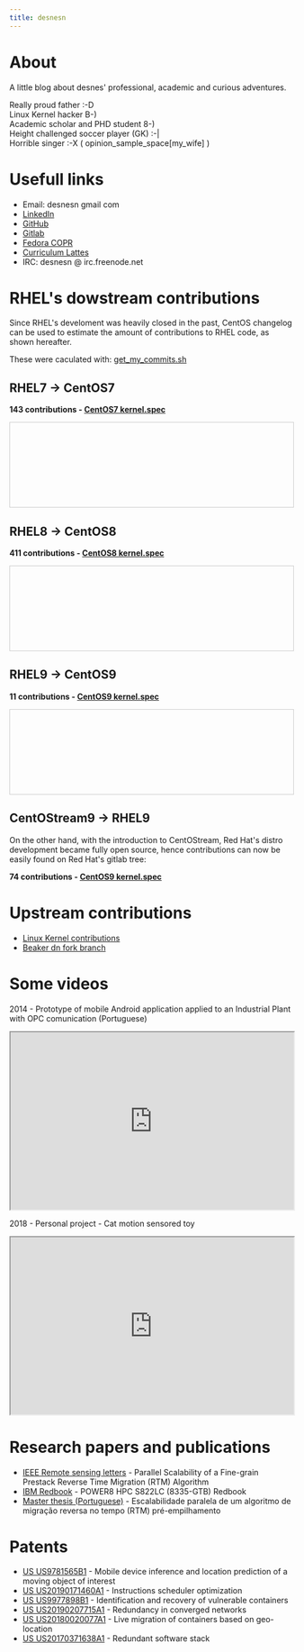 ```yaml
---
title: desnesn
---
```


<style>
.scrollBox {
        height:150px;
        width:100%;
        border:1px solid #ccc;
        font:16px/26px Georgia, Garamond, Serif;
	display: flex;
}
</style>

<h1 style="width:100%">About</h1>
A little blog about desnes' professional, academic and curious adventures.

<p style="width:100%;text-align: justify;text-justify: inter-word;">Really proud father :-D<br>Linux Kernel hacker B-)<br>Academic scholar and PHD student 8-)<br>Height challenged soccer player (GK) :-|<br>Horrible singer :-X ( opinion_sample_space[my_wife] )</p>

<h1>Usefull links</h1>
<ul>
<!--<li><a href="{{ site.baseurl }}/contributions">Open Source Contributions</a></li>-->
	<li>Email: desnesn gmail com</li>
	<li><a href="https://www.linkedin.com/in/desnesn/" target="_blank">LinkedIn</a></li>
	<li><a href="https://github.com/desnesn/" target="_blank">GitHub</a></li>
	<li><a href="https://gitlab.com/desnesn" target="_blank">Gitlab</a></li>
	<li><a href="https://copr.fedorainfracloud.org/coprs/desnesn/beaker.dn/" target="_blank">Fedora COPR</a></li>
	<li><a href="https://buscatextual.cnpq.br/buscatextual/visualizacv.do?id=K4454324Z2&tokenCaptchar=03ANYolquA_fBtbZCyBhMOwjmzNEox-w4dglC8m6oYI5Il-EGNrRBAF7hFLKJAu2Hujo6VCXcnzoxuIosLzDmkjM0zDw6-lrgyzmQqFnoY4Mpez49ZMMz43USRhEvy5HYAxm6Jk8gIHgtUIxUFNvNqm7z7OP7qM9Bv5D522YdP2u88P8rqC1_UAxV2FCHr0bF78IDIShVN33DwTZzYLOn_Fcl24DbS8pBmaOArZYiWUIIo_QrO0inWFJlyGHSW-U3pvWMCSUHcgFHG8pLdbLOrGOTMsgvyQHvWv4foXL2UQxRhLW3s_AxYKQIbZ4Leg_Zbcl3slij0VvrK6cgx4kbNXkZoKp5gvgxS5WmWsLkg-i0qt1sA-Fsn6GqusMBQ2XDpliNA1MFgjcd9Futj9nBj83LxvQWITRCeVkxSp6BpGELiYocXAqVsEmo4jPYYACSgdc8upKGH6FSjGmcV6tuePEKAppkea_2jXgb2N-iapPrQiZalmb1MdY70dooVaFJuk9cKCuIGUpqdjwa5j2LBr6yYKR1WgYzDE4aF3Z4OOxKeoQfVWZfsRu2pk9mcb1otk5TgP9GDeMk4qshoYxTs71OZjvl-QjX3bg" target="_blank">Curriculum Lattes</a></li>
	<li>IRC: desnesn @ irc.freenode.net </li>
</ul>

<h1 style="width:100%">RHEL's dowstream contributions</h1>

<p>Since RHEL's develoment was heavily closed in the past, CentOS changelog can be used to estimate the amount of contributions to RHEL code, as shown hereafter.

These were caculated with: <a href="https://github.com/desnesn/desnesn.github.io/blob/main/code/get_my_commits.sh" target="_blank">get_my_commits.sh</a>

<h2>RHEL7 -> CentOS7</h2>
<p><b>143 contributions - <a href="https://git.centos.org/rpms/kernel/raw/c7/f/SPECS/kernel.spec" target="_blank">CentOS7 kernel.spec</a></b></p>
<div class="scrollBox">
<object style="flex: 1;" data="centos/commits-from-Desnes-centos7.txt"></object>
</div>

<h2>RHEL8 -> CentOS8</h2>
<p><b>411 contributions - <a href="https://git.centos.org/rpms/kernel/raw/c8/f/SPECS/kernel.spec" target="_blank">CentOS8 kernel.spec</a></b></p>
<div class="scrollBox">
<object style="flex: 1;" data="centos/commits-from-Desnes-centos8.txt"></object>
</div>

<h2>RHEL9 -> CentOS9</h2>
<p><b>11 contributions - <a href="https://git.centos.org/rpms/kernel/raw/c9/f/SPECS/kernel.spec" target="_blank">CentOS9 kernel.spec</a></b></p>
<div class="scrollBox">
<object style="flex: 1;" data="centos/commits-from-Desnes-centos9.txt"></object>
</div>

<h2>CentOStream9 -> RHEL9</h2>
On the other hand, with the introduction to CentOStream, Red Hat's distro development became fully open source, hence contributions can now be easily found on Red Hat's gitlab tree:
<p><b>74 contributions - <a href="https://gitlab.com/redhat/centos-stream/src/kernel/centos-stream-9/-/commits/main?search=drosario" target="_blank">CentOS9 kernel.spec</a></b></p>

<h1>Upstream contributions</h1>
<ul>
	<li><a href="https://git.kernel.org/pub/scm/linux/kernel/git/torvalds/linux.git/log/?qt=author&q=Desnes" target="_blank">Linux Kernel contributions</a></li>
	<li><a href="https://github.com/desnesn/beaker.dn" target="_blank">Beaker dn fork branch</a></li>
</ul>
	
<h1>Some videos</h1>
<p>2014 - Prototype of mobile Android application applied to an Industrial Plant with OPC comunication (Portuguese)</p>
<iframe width="100%" height="315"
        src="https://www.youtube.com/embed/JSg42LkjQy0">
</iframe>

<p>2018 - Personal project - Cat motion sensored toy</p>
<iframe width="100%" height="315"
        src="https://www.youtube.com/embed/WcnRI7vdFD8">
</iframe>

<br>
<h1>Research papers and publications</h1>
<ul>
	<li><a href="https://ieeexplore.ieee.org/document/7307125" target="_blank">IEEE Remote sensing letters</a> - Parallel Scalability of a Fine-grain Prestack Reverse Time Migration (RTM) Algorithm</li>
	<li><a href="https://www.redbooks.ibm.com/Redbooks.nsf/RedpieceAbstracts/sg248371.html?Open" target="_blank">IBM Redbook</a> - POWER8 HPC S822LC (8335-GTB) Redbook</li>
	<li><a href="https://repositorio.ufrn.br/jspui/bitstream/123456789/15459/1/DesnesANR_DISSERT.pdf" target="_blank">Master thesis (Portuguese)</a> - Escalabilidade paralela de um algoritmo de migração reversa no tempo (RTM) pré-empilhamento</li>
</ul>

<h1>Patents</h1>
<ul>
	<li><a href="https://patents.google.com/patent/US9781565B1/" target="_blank">US US9781565B1</a> - Mobile device inference and location prediction of a moving object of interest</li>
	<li><a href="https://patents.google.com/patent/US20190171460A1/" target="_blank">US US20190171460A1</a> - Instructions scheduler optimization</li>
	<li><a href="https://patents.google.com/patent/US9977898B1" target="_blank">US US9977898B1</a> - Identification and recovery of vulnerable containers</li>
	<li><a href="https://patents.google.com/patent/US20190207715A1" target="_blank">US US20190207715A1</a> - Redundancy in converged networks</li>
	<li><a href="https://patents.google.com/patent/US20180020077A1/en" target="_blank">US US20180020077A1</a> - Live migration of containers based on geo-location</li>
	<li><a href="https://patents.google.com/patent/US20170371638" target="_blank">US US20170371638A1</a> - Redundant software stack</li>
</ul>
